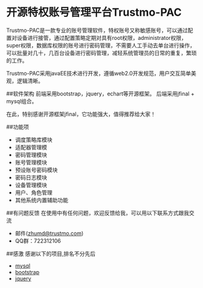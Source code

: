 # 开源特权账号管理平台Trustmo-PAC
Trustmo-PAC是一款专业的账号管理软件，特权账号又称敏感账号，可以通过配置对设备进行接管，通过配置策略定期对具有root权限，administrator权限，super权限，数据库权限的账号进行密码管理，不需要人工手动去单台进行操作，可以批量对几十，几百台设备进行密码管理，减轻系统管理员的日常的重复，繁琐的工作。

Trustmo-PAC采用javaEE技术进行开发，遵循web2.0开发规范，用户交互简单美观，逻辑清晰。

##软件架构
前端采用bootstrap，jquery，echart等开源框架。 后端采用jfinal + mysql组合。

在此，特别感谢开源框架jfinal，它功能强大，值得推荐给大家！

##功能项

* 调度策略库模块
* 适配器管理模
* 密码管理模块
* 账号管理模块
* 预设账号密码模块
* 密码日志模块
* 设备管理模块
* 用户、角色管理
* 其他系统内置辅助功能

##有问题反馈
在使用中有任何问题，欢迎反馈给我，可以用以下联系方式跟我交流

* 邮件(zhumd@trustmo.com)
* QQ群：722312106


##感激
感谢以下的项目,排名不分先后

* [mysql](https://www.mysql.com/) 
* [bootstrap](http://www.bootcss.com/)
* [jquery](http://jquery.com)
